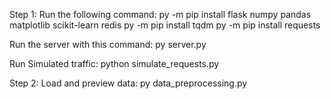 Step 1:
Run the following command:
py -m pip install flask numpy pandas matplotlib scikit-learn redis
py -m pip install tqdm
py -m pip install requests

Run the server with this command:
py server.py

Run Simulated traffic:
python simulate_requests.py

Step 2:
Load and preview data:
py data_preprocessing.py